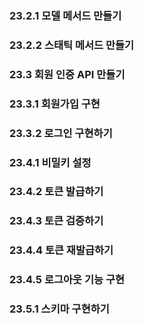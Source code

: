 ### 23.2.1 모델 메서드 만들기

### 23.2.2 스태틱 메서드 만들기

### 23.3 회원 인증 API 만들기

### 23.3.1 회원가입 구현

### 23.3.2 로그인 구현하기

### 23.4.1 비밀키 설정

### 23.4.2 토큰 발급하기

### 23.4.3 토큰 검증하기

### 23.4.4 토큰 재발급하기

### 23.4.5 로그아웃 기능 구현

### 23.5.1 스키마 구현하기
